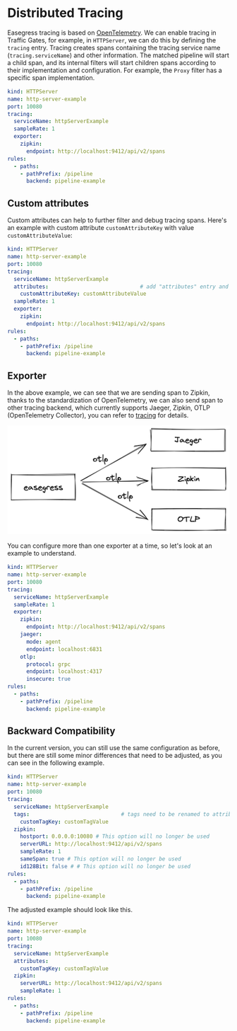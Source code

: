 # Distributed Tracing

Easegress tracing is based on [OpenTelemetry](https://opentelemetry.io/). We can enable tracing in Traffic Gates, for example, in `HTTPServer`, we can do this by defining the `tracing` entry. Tracing creates spans containing the tracing service name (`tracing.serviceName`) and other information. The matched pipeline will start a child span, and its internal filters will start children spans according to their implementation and configuration. For example, the `Proxy` filter has a specific span implementation.

```yaml
kind: HTTPServer
name: http-server-example
port: 10080
tracing:
  serviceName: httpServerExample
  sampleRate: 1
  exporter:
    zipkin:
      endpoint: http://localhost:9412/api/v2/spans
rules:
  - paths:
    - pathPrefix: /pipeline
      backend: pipeline-example
```

## Custom attributes

Custom attributes can help to further filter and debug tracing spans. Here's an example with custom attribute `customAttributeKey` with value `customAttributeValue`:

```yaml
kind: HTTPServer
name: http-server-example
port: 10080
tracing:
  serviceName: httpServerExample
  attributes:                             # add "attributes" entry and tags as key-value pairs
    customAttributeKey: customAttributeValue
  sampleRate: 1
  exporter:
    zipkin:
      endpoint: http://localhost:9412/api/v2/spans
rules:
  - paths:
    - pathPrefix: /pipeline
      backend: pipeline-example
```

## Exporter

In the above example, we can see that we are sending span to Zipkin, thanks to the standardization of OpenTelemetry, we can also send span to other tracing backend, which currently supports Jaeger, Zipkin, OTLP (OpenTelemetry Collector), you can refer to [tracing](../reference/controllers.md#tracingspec) for details.

![exporter](../imgs/tracing-exporter.png)

You can configure more than one exporter at a time, so let's look at an example to understand.

```yaml
kind: HTTPServer
name: http-server-example
port: 10080
tracing:
  serviceName: httpServerExample
  sampleRate: 1
  exporter:
    zipkin:
      endpoint: http://localhost:9412/api/v2/spans
    jaeger:
      mode: agent
      endpoint: localhost:6831
    otlp:
      protocol: grpc
      endpoint: localhost:4317
      insecure: true
rules:
  - paths:
    - pathPrefix: /pipeline
      backend: pipeline-example
```

## Backward Compatibility

In the current version, you can still use the same configuration as before, but there are still some minor differences that need to be adjusted, as you can see in the following example.

```yaml
kind: HTTPServer
name: http-server-example
port: 10080
tracing:
  serviceName: httpServerExample
  tags:                             # tags need to be renamed to attributes
    customTagKey: customTagValue
  zipkin:
    hostport: 0.0.0.0:10080 # This option will no longer be used
    serverURL: http://localhost:9412/api/v2/spans
    sampleRate: 1
    sameSpan: true # This option will no longer be used
    id128Bit: false # # This option will no longer be used
rules:
  - paths:
    - pathPrefix: /pipeline
      backend: pipeline-example
```

The adjusted example should look like this.

```yaml
kind: HTTPServer
name: http-server-example
port: 10080
tracing:
  serviceName: httpServerExample
  attributes:
    customTagKey: customTagValue
  zipkin:
    serverURL: http://localhost:9412/api/v2/spans
    sampleRate: 1
rules:
  - paths:
    - pathPrefix: /pipeline
      backend: pipeline-example
```
